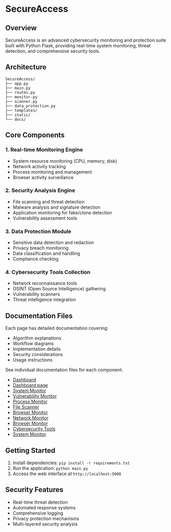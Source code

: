 # SecureAccess


## Overview
SecureAccess is an advanced cybersecurity monitoring and protection suite built with Python Flask, providing real-time system monitoring, threat detection, and comprehensive security tools.

## Architecture
```
SecureAccess/
├── app.py                 
├── main.py                
├── routes.py              
├── monitor.py            
├── scanner.py           
├── data_protection.py     
├── templates/             
├── static/               
└── docs/                
```

## Core Components

### 1. Real-time Monitoring Engine
- System resource monitoring (CPU, memory, disk)
- Network activity tracking
- Process monitoring and management
- Browser activity surveillance

### 2. Security Analysis Engine
- File scanning and threat detection
- Malware analysis and signature detection
- Application monitoring for fake/clone detection
- Vulnerability assessment tools

### 3. Data Protection Module
- Sensitive data detection and redaction
- Privacy breach monitoring
- Data classification and handling
- Compliance checking

### 4. Cybersecurity Tools Collection
- Network reconnaissance tools
- OSINT (Open Source Intelligence) gathering
- Vulnerability scanners
- Threat intelligence integration

## Documentation Files

Each page has detailed documentation covering:
- Algorithm explanations
- Workflow diagrams
- Implementation details
- Security considerations
- Usage instructions

See individual documentation files for each component:
- [Dashboard](./Documentation/dashboard.md)
- [Dashboard page](./Documentation/dashboard_page.md)
- [System Monitor](./Documentation/system_monitor.md)
- [Vulnerability Monitor](./Documentation/vulnerability_scanner.md)
- [Process Monitor](./Documentation/process_monitor.md)
- [File Scanner](./Documentation/file_scanner.md)
- [Browser Monitor](browser_monitor.md)
- [Network Monitor](./Documentation/network_monitor.md)
- [Browser Monitor](./Documentation/browser_monitor.md)
- [Cybersecurity Tools](cybersecurity_tools.md)
- [System Monitor](./Documentation/system_monitor.md)

## Getting Started
1. Install dependencies: `pip install -r requirements.txt`
2. Run the application: `python main.py`
3. Access the web interface at `http://localhost:5000`

## Security Features
- Real-time threat detection
- Automated response systems
- Comprehensive logging
- Privacy protection mechanisms
- Multi-layered security analysis
